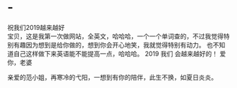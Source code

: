 # -
祝我们2019越来越好  
宝贝，这是我第一次做网站，全英文，哈哈哈，一个一个单词查的，不过我觉得特别有趣因为想到是给你做的，想到你会开心地笑，我就觉得特别有动力。
也不知道自己这样做下来英语能不能提高一点，哈哈哈。
2019
我们
会越来越好的！
爱你，老婆
 
 
亲爱的范小姐，再寒冷的弋阳，一想到有你的陪伴，此生不换，如夏日炎炎。
